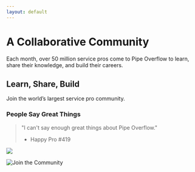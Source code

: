 ```yaml
---
layout: default
---
```

# [](#header-1)A Collaborative Community

Each month, over 50 million service pros come to Pipe Overflow to learn, share their knowledge, and build their careers.

## [](#header-2)Learn, Share, Build

Join the world’s largest service pro community.


### [](#header-3)People Say Great Things

> "I can't say enough great things about Pipe Overflow."
>
> - Happy Pro #419

![](http://www.plumberrockville.net/wp-content/uploads/2016/02/plumber-rockville.jpg)


![Join the Community](pipeoverflow.com/sign-up)

